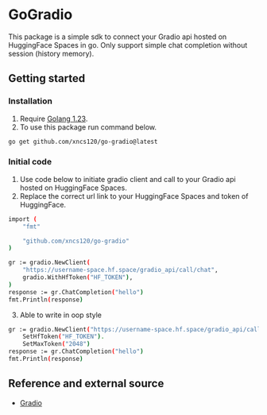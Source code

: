 # GoGradio
This package is a simple sdk to connect your Gradio api hosted on HuggingFace Spaces in go.
Only support simple chat completion without session (history memory).

## Getting started
### Installation
1. Require [Golang 1.23](https://go.dev/doc/install).
2. To use this package run command below.
```sh
go get github.com/xncs120/go-gradio@latest
```

### Initial code
1. Use code below to initiate gradio client and call to your Gradio api hosted on HuggingFace Spaces.
2. Replace the correct url link to your HuggingFace Spaces and token of HuggingFace.
```sh
import (
	"fmt"

	"github.com/xncs120/go-gradio"
)

gr := gradio.NewClient(
    "https://username-space.hf.space/gradio_api/call/chat",
    gradio.WithHfToken("HF_TOKEN"),
)
response := gr.ChatCompletion("hello")
fmt.Println(response)
```

3. Able to write in oop style
```sh
gr := gradio.NewClient("https://username-space.hf.space/gradio_api/call/chat").
    SetHfToken("HF_TOKEN").
    SetMaxToken("2048")
response := gr.ChatCompletion("hello")
fmt.Println(response)
```

## Reference and external source
- [Gradio](https://github.com/gradio-app/gradio)